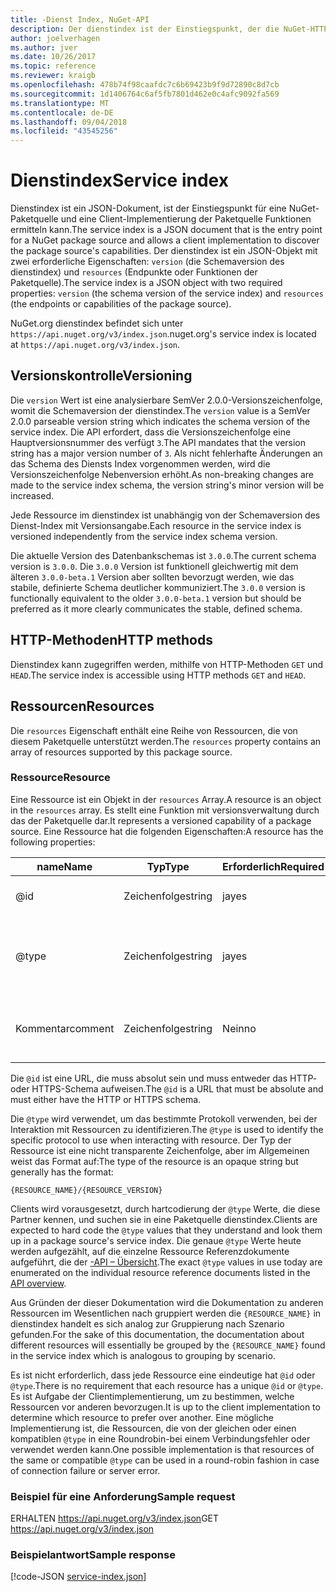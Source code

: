 ```yaml
---
title: -Dienst Index, NuGet-API
description: Der dienstindex ist der Einstiegspunkt, der die NuGet-HTTP-API und listet die Funktionen des Servers.
author: joelverhagen
ms.author: jver
ms.date: 10/26/2017
ms.topic: reference
ms.reviewer: kraigb
ms.openlocfilehash: 478b74f98caafdc7c6b69423b9f9d72890c8d7cb
ms.sourcegitcommit: 1d1406764c6af5fb7801d462e0c4afc9092fa569
ms.translationtype: MT
ms.contentlocale: de-DE
ms.lasthandoff: 09/04/2018
ms.locfileid: "43545256"
---
```

# <a name="service-index"></a><span data-ttu-id="9b4fa-103">Dienstindex</span><span class="sxs-lookup"><span data-stu-id="9b4fa-103">Service index</span></span>

<span data-ttu-id="9b4fa-104">Dienstindex ist ein JSON-Dokument, ist der Einstiegspunkt für eine NuGet-Paketquelle und eine Client-Implementierung der Paketquelle Funktionen ermitteln kann.</span><span class="sxs-lookup"><span data-stu-id="9b4fa-104">The service index is a JSON document that is the entry point for a NuGet package source and allows a client implementation to discover the package source's capabilities.</span></span> <span data-ttu-id="9b4fa-105">Der dienstindex ist ein JSON-Objekt mit zwei erforderliche Eigenschaften: `version` (die Schemaversion des dienstindex) und `resources` (Endpunkte oder Funktionen der Paketquelle).</span><span class="sxs-lookup"><span data-stu-id="9b4fa-105">The service index is a JSON object with two required properties: `version` (the schema version of the service index) and `resources`  (the endpoints or capabilities of the package source).</span></span>

<span data-ttu-id="9b4fa-106">NuGet.org dienstindex befindet sich unter `https://api.nuget.org/v3/index.json`.</span><span class="sxs-lookup"><span data-stu-id="9b4fa-106">nuget.org's service index is located at `https://api.nuget.org/v3/index.json`.</span></span>

## <a name="versioning"></a><span data-ttu-id="9b4fa-107">Versionskontrolle</span><span class="sxs-lookup"><span data-stu-id="9b4fa-107">Versioning</span></span>

<span data-ttu-id="9b4fa-108">Die `version` Wert ist eine analysierbare SemVer 2.0.0-Versionszeichenfolge, womit die Schemaversion der dienstindex.</span><span class="sxs-lookup"><span data-stu-id="9b4fa-108">The `version` value is a SemVer 2.0.0 parseable version string which indicates the schema version of the service index.</span></span> <span data-ttu-id="9b4fa-109">Die API erfordert, dass die Versionszeichenfolge eine Hauptversionsnummer des verfügt `3`.</span><span class="sxs-lookup"><span data-stu-id="9b4fa-109">The API mandates that the version string has a major version number of `3`.</span></span> <span data-ttu-id="9b4fa-110">Als nicht fehlerhafte Änderungen an das Schema des Diensts Index vorgenommen werden, wird die Versionszeichenfolge Nebenversion erhöht.</span><span class="sxs-lookup"><span data-stu-id="9b4fa-110">As non-breaking changes are made to the service index schema, the version string's minor version will be increased.</span></span>

<span data-ttu-id="9b4fa-111">Jede Ressource im dienstindex ist unabhängig von der Schemaversion des Dienst-Index mit Versionsangabe.</span><span class="sxs-lookup"><span data-stu-id="9b4fa-111">Each resource in the service index is versioned independently from the service index schema version.</span></span>

<span data-ttu-id="9b4fa-112">Die aktuelle Version des Datenbankschemas ist `3.0.0`.</span><span class="sxs-lookup"><span data-stu-id="9b4fa-112">The current schema version is `3.0.0`.</span></span> <span data-ttu-id="9b4fa-113">Die `3.0.0` Version ist funktionell gleichwertig mit dem älteren `3.0.0-beta.1` Version aber sollten bevorzugt werden, wie das stabile, definierte Schema deutlicher kommuniziert.</span><span class="sxs-lookup"><span data-stu-id="9b4fa-113">The `3.0.0` version is functionally equivalent to the older `3.0.0-beta.1` version but should be preferred as it more clearly communicates the stable, defined schema.</span></span>

## <a name="http-methods"></a><span data-ttu-id="9b4fa-114">HTTP-Methoden</span><span class="sxs-lookup"><span data-stu-id="9b4fa-114">HTTP methods</span></span>

<span data-ttu-id="9b4fa-115">Dienstindex kann zugegriffen werden, mithilfe von HTTP-Methoden `GET` und `HEAD`.</span><span class="sxs-lookup"><span data-stu-id="9b4fa-115">The service index is accessible using HTTP methods `GET` and `HEAD`.</span></span>

## <a name="resources"></a><span data-ttu-id="9b4fa-116">Ressourcen</span><span class="sxs-lookup"><span data-stu-id="9b4fa-116">Resources</span></span>

<span data-ttu-id="9b4fa-117">Die `resources` Eigenschaft enthält eine Reihe von Ressourcen, die von diesem Paketquelle unterstützt werden.</span><span class="sxs-lookup"><span data-stu-id="9b4fa-117">The `resources` property contains an array of resources supported by this package source.</span></span>

### <a name="resource"></a><span data-ttu-id="9b4fa-118">Ressource</span><span class="sxs-lookup"><span data-stu-id="9b4fa-118">Resource</span></span>

<span data-ttu-id="9b4fa-119">Eine Ressource ist ein Objekt in der `resources` Array.</span><span class="sxs-lookup"><span data-stu-id="9b4fa-119">A resource is an object in the `resources` array.</span></span> <span data-ttu-id="9b4fa-120">Es stellt eine Funktion mit versionsverwaltung durch das der Paketquelle dar.</span><span class="sxs-lookup"><span data-stu-id="9b4fa-120">It represents a versioned capability of a package source.</span></span> <span data-ttu-id="9b4fa-121">Eine Ressource hat die folgenden Eigenschaften:</span><span class="sxs-lookup"><span data-stu-id="9b4fa-121">A resource has the following properties:</span></span>

<span data-ttu-id="9b4fa-122">name</span><span class="sxs-lookup"><span data-stu-id="9b4fa-122">Name</span></span>          | <span data-ttu-id="9b4fa-123">Typ</span><span class="sxs-lookup"><span data-stu-id="9b4fa-123">Type</span></span>   | <span data-ttu-id="9b4fa-124">Erforderlich</span><span class="sxs-lookup"><span data-stu-id="9b4fa-124">Required</span></span> | <span data-ttu-id="9b4fa-125">Hinweise</span><span class="sxs-lookup"><span data-stu-id="9b4fa-125">Notes</span></span>
------------- | ------ | -------- | -----
@id           | <span data-ttu-id="9b4fa-126">Zeichenfolge</span><span class="sxs-lookup"><span data-stu-id="9b4fa-126">string</span></span> | <span data-ttu-id="9b4fa-127">ja</span><span class="sxs-lookup"><span data-stu-id="9b4fa-127">yes</span></span>      | <span data-ttu-id="9b4fa-128">Die URL der Ressource</span><span class="sxs-lookup"><span data-stu-id="9b4fa-128">The URL to the resource</span></span>
@type         | <span data-ttu-id="9b4fa-129">Zeichenfolge</span><span class="sxs-lookup"><span data-stu-id="9b4fa-129">string</span></span> | <span data-ttu-id="9b4fa-130">ja</span><span class="sxs-lookup"><span data-stu-id="9b4fa-130">yes</span></span>      | <span data-ttu-id="9b4fa-131">Eine Zeichenfolgenkonstante, die den Ressourcentyp darstellt.</span><span class="sxs-lookup"><span data-stu-id="9b4fa-131">A string constant representing the resource type</span></span>
<span data-ttu-id="9b4fa-132">Kommentar</span><span class="sxs-lookup"><span data-stu-id="9b4fa-132">comment</span></span>       | <span data-ttu-id="9b4fa-133">Zeichenfolge</span><span class="sxs-lookup"><span data-stu-id="9b4fa-133">string</span></span> | <span data-ttu-id="9b4fa-134">Nein</span><span class="sxs-lookup"><span data-stu-id="9b4fa-134">no</span></span>       | <span data-ttu-id="9b4fa-135">Eine lesbare Beschreibung der Ressource</span><span class="sxs-lookup"><span data-stu-id="9b4fa-135">A human readable description of the resource</span></span>

<span data-ttu-id="9b4fa-136">Die `@id` ist eine URL, die muss absolut sein und muss entweder das HTTP- oder HTTPS-Schema aufweisen.</span><span class="sxs-lookup"><span data-stu-id="9b4fa-136">The `@id` is a URL that must be absolute and must either have the HTTP or HTTPS schema.</span></span>

<span data-ttu-id="9b4fa-137">Die `@type` wird verwendet, um das bestimmte Protokoll verwenden, bei der Interaktion mit Ressourcen zu identifizieren.</span><span class="sxs-lookup"><span data-stu-id="9b4fa-137">The `@type` is used to identify the specific protocol to use when interacting with resource.</span></span> <span data-ttu-id="9b4fa-138">Der Typ der Ressource ist eine nicht transparente Zeichenfolge, aber im Allgemeinen weist das Format auf:</span><span class="sxs-lookup"><span data-stu-id="9b4fa-138">The type of the resource is an opaque string but generally has the format:</span></span>

    {RESOURCE_NAME}/{RESOURCE_VERSION}

<span data-ttu-id="9b4fa-139">Clients wird vorausgesetzt, durch hartcodierung der `@type` Werte, die diese Partner kennen, und suchen sie in eine Paketquelle dienstindex.</span><span class="sxs-lookup"><span data-stu-id="9b4fa-139">Clients are expected to hard code the `@type` values that they understand and look them up in a package source's service index.</span></span> <span data-ttu-id="9b4fa-140">Die genaue `@type` Werte heute werden aufgezählt, auf die einzelne Ressource Referenzdokumente aufgeführt, die der [-API – Übersicht](overview.md#resources-and-schema).</span><span class="sxs-lookup"><span data-stu-id="9b4fa-140">The exact `@type` values in use today are enumerated on the individual resource reference documents listed in the [API overview](overview.md#resources-and-schema).</span></span>

<span data-ttu-id="9b4fa-141">Aus Gründen der dieser Dokumentation wird die Dokumentation zu anderen Ressourcen im Wesentlichen nach gruppiert werden die `{RESOURCE_NAME}` in dienstindex handelt es sich analog zur Gruppierung nach Szenario gefunden.</span><span class="sxs-lookup"><span data-stu-id="9b4fa-141">For the sake of this documentation, the documentation about different resources will essentially be grouped by the `{RESOURCE_NAME}` found in the service index which is analogous to grouping by scenario.</span></span> 

<span data-ttu-id="9b4fa-142">Es ist nicht erforderlich, dass jede Ressource eine eindeutige hat `@id` oder `@type`.</span><span class="sxs-lookup"><span data-stu-id="9b4fa-142">There is no requirement that each resource has a unique `@id` or `@type`.</span></span> <span data-ttu-id="9b4fa-143">Es ist Aufgabe der Clientimplementierung, um zu bestimmen, welche Ressourcen vor anderen bevorzugen.</span><span class="sxs-lookup"><span data-stu-id="9b4fa-143">It is up to the client implementation to determine which resource to prefer over another.</span></span> <span data-ttu-id="9b4fa-144">Eine mögliche Implementierung ist, die Ressourcen, die von der gleichen oder einen kompatiblen `@type` in eine Roundrobin-bei einem Verbindungsfehler oder verwendet werden kann.</span><span class="sxs-lookup"><span data-stu-id="9b4fa-144">One possible implementation is that resources of the same or compatible `@type` can be used in a round-robin fashion in case of connection failure or server error.</span></span>

### <a name="sample-request"></a><span data-ttu-id="9b4fa-145">Beispiel für eine Anforderung</span><span class="sxs-lookup"><span data-stu-id="9b4fa-145">Sample request</span></span>

<span data-ttu-id="9b4fa-146">ERHALTEN https://api.nuget.org/v3/index.json</span><span class="sxs-lookup"><span data-stu-id="9b4fa-146">GET https://api.nuget.org/v3/index.json</span></span>

### <a name="sample-response"></a><span data-ttu-id="9b4fa-147">Beispielantwort</span><span class="sxs-lookup"><span data-stu-id="9b4fa-147">Sample response</span></span>

[!code-JSON [service-index.json](./_data/service-index.json)]
